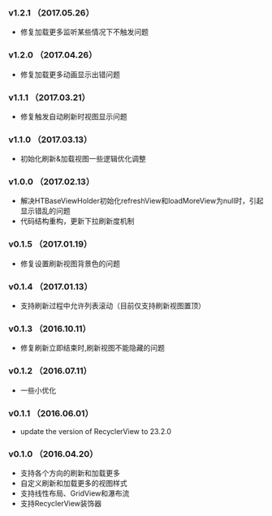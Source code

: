 
### v1.2.1 （2017.05.26）
* 修复加载更多监听某些情况下不触发问题

### v1.2.0 （2017.04.26）
* 修复加载更多动画显示出错问题

### v1.1.1 （2017.03.21）
* 修复触发自动刷新时视图显示问题

### v1.1.0 （2017.03.13）
* 初始化刷新&加载视图一些逻辑优化调整

### v1.0.0 （2017.02.13）
* 解决HTBaseViewHolder初始化refreshView和loadMoreView为null时，引起显示错乱的问题
* 代码结构重构，更新下拉刷新度机制

### v0.1.5 （2017.01.19）
* 修复设置刷新视图背景色的问题

### v0.1.4 （2017.01.13）
* 支持刷新过程中允许列表滚动（目前仅支持刷新视图置顶）

### v0.1.3 （2016.10.11）
* 修复刷新立即结束时,刷新视图不能隐藏的问题

### v0.1.2 （2016.07.11）
* 一些小优化

### v0.1.1 （2016.06.01）
* update the version of RecyclerView to 23.2.0

### v0.1.0 （2016.04.20）
* 支持各个方向的刷新和加载更多
* 自定义刷新和加载更多的视图样式
* 支持线性布局、GridView和瀑布流
* 支持RecyclerView装饰器